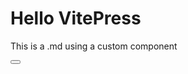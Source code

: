 <script setup>
import Button from '../src/components/Button/index.vue'
</script>
# Hello VitePress

This is a .md using a custom component

<Button />
